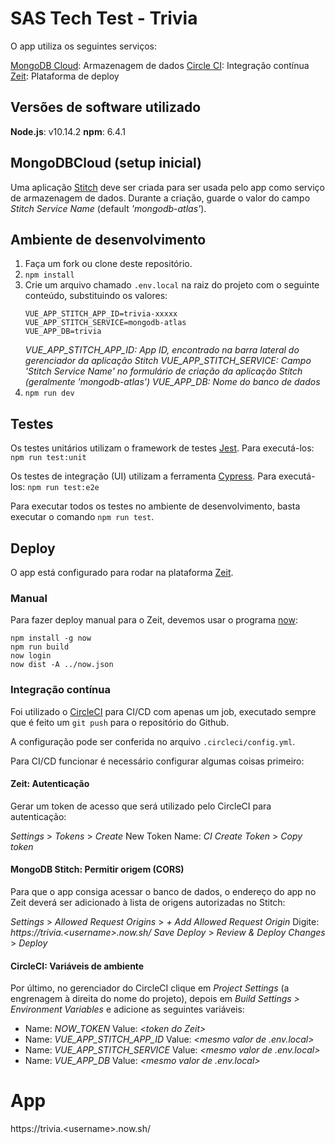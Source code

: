 # SAS Tech Test - Trivia

O app utiliza os seguintes serviços:

[MongoDB Cloud](https://cloud.mongodb.com): Armazenagem de dados
[Circle CI](https://circleci.com/signup): Integração contínua
[Zeit](https://zeit.co/signup): Plataforma de deploy

## Versões de software utilizado

**Node.js**: v10.14.2
**npm**: 6.4.1

## MongoDBCloud (setup inicial)

Uma aplicação [Stitch](https://www.mongodb.com/cloud/stitch) deve ser criada para ser usada pelo app como serviço de armazenagem de dados.
Durante a criação, guarde o valor do campo *Stitch Service Name* (default *'mongodb-atlas'*).

## Ambiente de desenvolvimento

1. Faça um fork ou clone deste repositório.
2. `npm install`
3. Crie um arquivo chamado `.env.local` na raiz do projeto com o seguinte conteúdo, substituindo os valores:
    ```
    VUE_APP_STITCH_APP_ID=trivia-xxxxx
    VUE_APP_STITCH_SERVICE=mongodb-atlas
    VUE_APP_DB=trivia
    ```
    *VUE_APP_STITCH_APP_ID: App ID, encontrado na barra lateral do gerenciador da aplicação Stitch*
    *VUE_APP_STITCH_SERVICE: Campo 'Stitch Service Name' no formulário de criação da aplicação Stitch (geralmente 'mongodb-atlas')*
    *VUE_APP_DB: Nome do banco de dados*
4. `npm run dev`

## Testes

Os testes unitários utilizam o framework de testes [Jest](https://jestjs.io).
Para executá-los: `npm run test:unit`

Os testes de integração (UI) utilizam a ferramenta [Cypress](https://www.cypress.io).
Para executá-los: `npm run test:e2e`

Para executar todos os testes no ambiente de desenvolvimento, basta executar o comando `npm run test`.

## Deploy

O app está configurado para rodar na plataforma [Zeit](https://zeit.co).

### Manual

Para fazer deploy manual para o Zeit, devemos usar o programa [now](https://www.npmjs.com/package/now):
```
npm install -g now
npm run build
now login
now dist -A ../now.json
```

### Integração contínua

Foi utilizado o [CircleCI](https://circleci.com) para CI/CD com apenas um job, executado sempre que é feito um `git push` para o repositório do Github.

A configuração pode ser conferida no arquivo `.circleci/config.yml`.

Para CI/CD funcionar é necessário configurar algumas coisas primeiro:

#### Zeit: Autenticação

Gerar um token de acesso que será utilizado pelo CircleCI para autenticação:

*Settings* > *Tokens* > *Create*
New Token Name: *CI*
*Create Token* > *Copy token*

#### MongoDB Stitch: Permitir origem (CORS)

Para que o app consiga acessar o banco de dados, o endereço do app no Zeit deverá ser adicionado à lista de origens autorizadas no Stitch:

*Settings* > *Allowed Request Origins* > *+ Add Allowed Request Origin*
Digite: *https://trivia.\<username>.now.sh/*
*Save*
*Deploy* > *Review & Deploy Changes* > *Deploy*

#### CircleCI: Variáveis de ambiente

Por último, no gerenciador do CircleCI clique em *Project Settings* (a engrenagem à direita do nome do projeto), depois em *Build Settings > Environment Variables* e adicione as seguintes variáveis:

- Name: *NOW_TOKEN*
    Value: *\<token do Zeit>*
- Name: *VUE_APP_STITCH_APP_ID*
    Value: *\<mesmo valor de .env.local>*
- Name: *VUE_APP_STITCH_SERVICE*
    Value: *\<mesmo valor de .env.local>*
- Name: *VUE_APP_DB*
    Value: *\<mesmo valor de .env.local>*

# App

https://trivia.\<username>.now.sh/